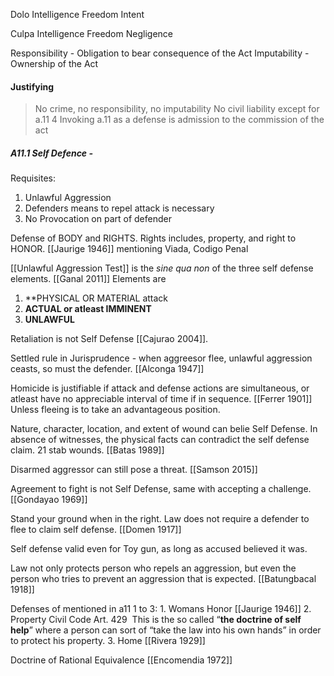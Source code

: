 Dolo
	Intelligence
	Freedom
	Intent

Culpa
	Intelligence
	Freedom
	Negligence

Responsibility - Obligation to bear consequence of the Act
Imputability - Ownership of the Act

#### Justifying 
> No crime, no responsibility, no imputability
> No civil liability except for a.11 4
> Invoking a.11 as a defense is admission to the commission of the act 

##### A11.1 Self Defence - 
Requisites:
1. Unlawful Aggression
2. Defenders means to repel attack is necessary
3. No Provocation on part of defender

Defense of BODY and RIGHTS. Rights includes, property, and right to HONOR.
[[Jaurige 1946]] mentioning Viada, Codigo Penal

[[Unlawful Aggression Test]] is the *sine qua non* of the three self defense elements. [[Ganal 2011]]
Elements are
1.  **PHYSICAL OR MATERIAL attack
2.  **ACTUAL or atleast IMMINENT**
3.  **UNLAWFUL**
   
Retaliation is not Self Defense [[Cajurao 2004]].

Settled rule in Jurisprudence - when aggreesor flee, unlawful aggression ceasts, so must the defender. [[Alconga 1947]]

Homicide is justifiable if attack and defense actions are simultaneous, or atleast have no appreciable interval of time if in sequence. [[Ferrer 1901]] 
Unless fleeing is to take an advantageous position.

Nature, character, location, and extent of wound can belie Self Defense. In absence of witnesses, the physical facts can contradict the self defense claim.  21 stab wounds. [[Batas 1989]] 

Disarmed aggressor can still pose a threat.  [[Samson 2015]]

Agreement to fight is not Self Defense, same with accepting a challenge. [[Gondayao 1969]]

Stand your ground when in the right. Law does not require a defender to flee to claim self defense. [[Domen 1917]]

Self defense valid even for Toy gun, as long as accused believed it was. 

Law not only protects person who repels an aggression, but even the person who tries to prevent an aggression that is expected. [[Batungbacal 1918]]

Defenses of mentioned in a11 1 to 3:
	1. Womans Honor [[Jaurige 1946]]
	2. Property Civil Code Art. 429 
		This is the so called “**the doctrine of self help**” where a person can sort of “take the law into his own hands” in order to protect his property.
	3. Home [[Rivera 1929]]

Doctrine of Rational Equivalence [[Encomendia 1972]]